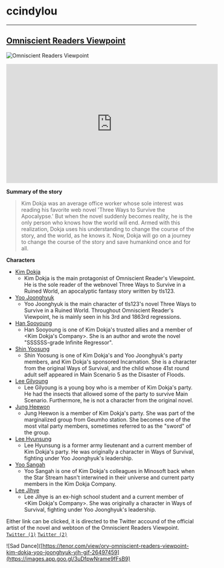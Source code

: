 # ccindylou
---
## [Omniscient Readers Viewpoint](https://www.webtoons.com/en/action/omniscient-reader/list?title_no=2154&page=1)



![Omniscient Readers Viewpoint](https://user-images.githubusercontent.com/118245497/202373289-dc23f75d-3faa-4636-a6a1-a24b1b0042b8.png)

<iframe width="560" height="315" src="https://www.youtube.com/embed/8OHzcTtoLo4" title="YouTube video player" frameborder="0" allow="accelerometer; autoplay; clipboard-write; encrypted-media; gyroscope; picture-in-picture" allowfullscreen></iframe>

**Summary of the story**

> Kim Dokja was an average office worker whose sole interest was reading his favorite web novel 'Three Ways to Survive the Apocalypse.' But when the novel suddenly becomes reality, he is the only person who knows how the world will end. Armed with this realization, Dokja uses his understanding to change the course of the story, and the world, as he knows it. Now, Dokja will go on a journey to change the course of the story and save humankind once and for all.

**Characters**
- [Kim Dokja](https://omniscient-readers-viewpoint.fandom.com/wiki/Kim_Dokja#:~:text=Kim%20Dokja%20is%20the%20main,%2C%20Yoo%20Joonghyuk's%20sponsor.)
   - Kim Dokja is the main protagonist of Omniscient Reader's Viewpoint. He is the sole reader of the webnovel Three Ways to Survive in a Ruined World, an apocalyptic fantasy story written by tls123.
- [Yoo Joonghyuk](https://omniscient-readers-viewpoint.fandom.com/wiki/Yoo_Joonghyuk)
   - Yoo Joonghyuk is the main character of tls123's novel Three Ways to Survive in a Ruined World. Throughout Omniscient Reader's Viewpoint, he is mainly seen in his 3rd and 1863rd regressions.
- [Han Sooyoung](https://omniscient-readers-viewpoint.fandom.com/wiki/Han_Sooyoung)
   - Han Sooyoung is one of Kim Dokja's trusted allies and a member of <Kim Dokja's Company>. She is an author and wrote the novel "SSSSSS-grade Infinite Regressor".
- [Shin Yoosung](https://omniscient-readers-viewpoint.fandom.com/wiki/Shin_Yoosung)
   - Shin Yoosung is one of Kim Dokja's and Yoo Joonghyuk's party members, and Kim Dokja's sponsored Incarnation. She is a character from the original Ways of Survival, and the child whose 41st round adult self appeared in Main Scenario 5 as the Disaster of Floods.
- [Lee Gilyoung](https://omniscient-readers-viewpoint.fandom.com/wiki/Lee_Gilyoung?so=search)
   - Lee Gilyoung is a young boy who is a member of Kim Dokja's party. He had the insects that allowed some of the party to survive Main Scenario. Furthermore, he is not a character from the original novel.
- [Jung Heewon](https://omniscient-readers-viewpoint.fandom.com/wiki/Jung_Heewon?so=search)
   - Jung Heewon is a member of Kim Dokja's party. She was part of the marginalized group from Geumho station. She becomes one of the most vital party members, sometimes referred to as the "sword" of the group.
- [Lee Hyunsung](https://omniscient-readers-viewpoint.fandom.com/wiki/Lee_Hyunsung?so=search)   
   - Lee Hyunsung is a former army lieutenant and a current member of Kim Dokja's party. He was originally a character in Ways of Survival, fighting under Yoo Joonghyuk's leadership.
- [Yoo Sangah](https://omniscient-readers-viewpoint.fandom.com/wiki/Yoo_Sangah?so=search#articleComments)
   - Yoo Sangah is one of Kim Dokja's colleagues in Minosoft back when the Star Stream hasn't interwined in their universe and current party members in the Kim Dokja Company. 
- [Lee Jihye](https://omniscient-readers-viewpoint.fandom.com/wiki/Lee_Jihye?so=search)
   - Lee Jihye is an ex-high school student and a current member of <Kim Dokja's Company>. She was originally a character in Ways of Survival, fighting under Yoo Joonghyuk's leadership.
   

Either link can be clicked, it is directed to the Twitter accound of the official artist of the novel and webtoon of the Omniscient Readers Viewpoint.
[`Twitter (1)`](https://twitter.com/1L9l2Aa8UCL0IGJ?s=20&t=T35hEQN_OgbhShP7tYVvfQ) [`Twitter (2)`](https://twitter.com/BLACKBOX9158?s=20&t=T35hEQN_OgbhShP7tYVvfQ)


![Sad Dance]([https://tenor.com/view/orv-omniscient-readers-viewpoint-kim-dokja-yoo-joonghyuk-yjh-gif-26497459](https://images.app.goo.gl/3uDfpwNrame9fFsB9)

